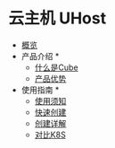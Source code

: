 # <div class="sidebar_title icon__uhost"> 云主机 UHost</div>   <!-- 本行用于添加产品icon、中文名称、英文名称 -->

* [概览](/cube/README.md)
* 产品介绍
  * 
    * [什么是Cube](/cube/introduction/whatiscube.md)
    * [产品优势](/cube/introduction/advantages.md)
* 使用指南
  * 
    * [使用须知](/cube/userguide/before_start.md)
    * [快速创建](/cube/userguide/quick_start.md)
    * [创建详解](/cube/userguide/describe_create.md)
    * [对比K8S](/cube/userguide/from_k8s.md)
